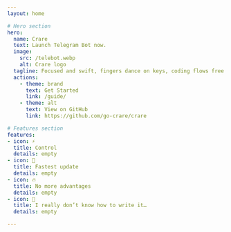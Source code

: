 ```yaml
---
layout: home

# Hero section
hero:
  name: Crare
  text: Launch Telegram Bot now.
  image:
    src: /telebot.webp
    alt: Crare logo
  tagline: Focused and swift, fingers dance on keys, coding flows free.
  actions:
    - theme: brand
      text: Get Started
      link: /guide/ 
    - theme: alt
      text: View on GitHub
      link: https://github.com/go-crare/crare

# Features section
features:
- icon: ⚡️
  title: Control
  details: empty
- icon: 🎉
  title: Fastest update
  details: empty
- icon: 🔥
  title: No more advantages
  details: empty
- icon: 🎀
  title: I really don’t know how to write it…
  details: empty

---
```


<style>
:root {
  --vp-home-hero-name-color: transparent;
  --vp-home-hero-name-background: -webkit-linear-gradient(120deg, #bd34fe 30%, #41d1ff);

  --vp-home-hero-image-background-image: linear-gradient(-45deg, #bd34fe 50%, #47caff 50%);
  --vp-home-hero-image-filter: blur(40px);
}

@media (min-width: 640px) {
  :root {
    --vp-home-hero-image-filter: blur(56px);
  }
}

@media (min-width: 960px) {
  :root {
    --vp-home-hero-image-filter: blur(72px);
  }
}
</style>